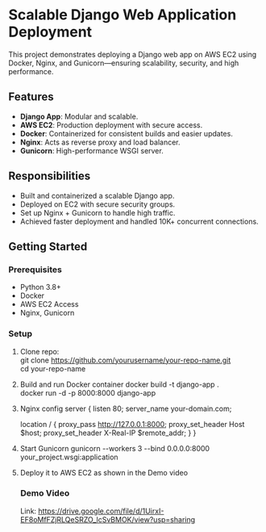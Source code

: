 # Scalable Django Web Application Deployment

This project demonstrates deploying a Django web app on AWS EC2 using Docker, Nginx, and Gunicorn—ensuring scalability, security, and high performance.

## Features

- **Django App**: Modular and scalable.
- **AWS EC2**: Production deployment with secure access.
- **Docker**: Containerized for consistent builds and easier updates.
- **Nginx**: Acts as reverse proxy and load balancer.
- **Gunicorn**: High-performance WSGI server.

## Responsibilities

- Built and containerized a scalable Django app.
- Deployed on EC2 with secure security groups.
- Set up Nginx + Gunicorn to handle high traffic.
- Achieved faster deployment and handled 10K+ concurrent connections.

## Getting Started

### Prerequisites

- Python 3.8+  
- Docker  
- AWS EC2 Access  
- Nginx, Gunicorn

### Setup

1. Clone repo:  
git clone https://github.com/yourusername/your-repo-name.git  
cd your-repo-name

2. Build and run Docker container
docker build -t django-app .  
docker run -d -p 8000:8000 django-app

3. Nginx config
server {
    listen 80;
    server_name your-domain.com;

    location / {
        proxy_pass http://127.0.0.1:8000;
        proxy_set_header Host $host;
        proxy_set_header X-Real-IP $remote_addr;
    }
}

4. Start Gunicorn
gunicorn --workers 3 --bind 0.0.0.0:8000 your_project.wsgi:application

5. Deploy it to AWS EC2 as shown in the Demo video

   ### Demo Video
   Link: https://drive.google.com/file/d/1UirxI-EF8oMfFZjRLQeSRZO_lcSvBMOK/view?usp=sharing

